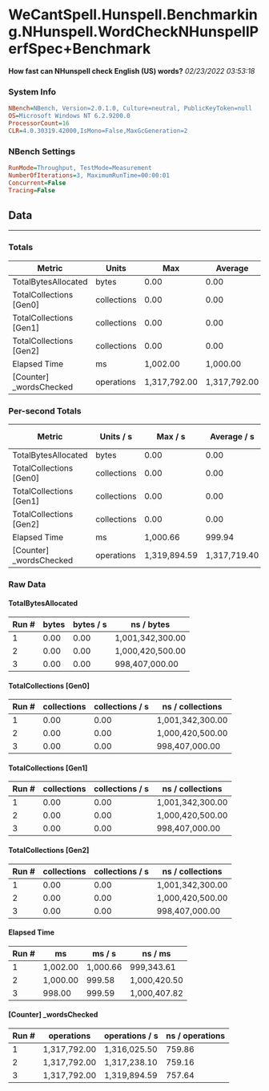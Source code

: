 ﻿# WeCantSpell.Hunspell.Benchmarking.NHunspell.WordCheckNHunspellPerfSpec+Benchmark
__How fast can NHunspell check English (US) words?__
_02/23/2022 03:53:18_
### System Info
```ini
NBench=NBench, Version=2.0.1.0, Culture=neutral, PublicKeyToken=null
OS=Microsoft Windows NT 6.2.9200.0
ProcessorCount=16
CLR=4.0.30319.42000,IsMono=False,MaxGcGeneration=2
```

### NBench Settings
```ini
RunMode=Throughput, TestMode=Measurement
NumberOfIterations=3, MaximumRunTime=00:00:01
Concurrent=False
Tracing=False
```

## Data
-------------------

### Totals
|          Metric |           Units |             Max |         Average |             Min |          StdDev |
|---------------- |---------------- |---------------- |---------------- |---------------- |---------------- |
|TotalBytesAllocated |           bytes |            0.00 |            0.00 |            0.00 |            0.00 |
|TotalCollections [Gen0] |     collections |            0.00 |            0.00 |            0.00 |            0.00 |
|TotalCollections [Gen1] |     collections |            0.00 |            0.00 |            0.00 |            0.00 |
|TotalCollections [Gen2] |     collections |            0.00 |            0.00 |            0.00 |            0.00 |
|    Elapsed Time |              ms |        1,002.00 |        1,000.00 |          998.00 |            2.00 |
|[Counter] _wordsChecked |      operations |    1,317,792.00 |    1,317,792.00 |    1,317,792.00 |            0.00 |

### Per-second Totals
|          Metric |       Units / s |         Max / s |     Average / s |         Min / s |      StdDev / s |
|---------------- |---------------- |---------------- |---------------- |---------------- |---------------- |
|TotalBytesAllocated |           bytes |            0.00 |            0.00 |            0.00 |            0.00 |
|TotalCollections [Gen0] |     collections |            0.00 |            0.00 |            0.00 |            0.00 |
|TotalCollections [Gen1] |     collections |            0.00 |            0.00 |            0.00 |            0.00 |
|TotalCollections [Gen2] |     collections |            0.00 |            0.00 |            0.00 |            0.00 |
|    Elapsed Time |              ms |        1,000.66 |          999.94 |          999.58 |            0.62 |
|[Counter] _wordsChecked |      operations |    1,319,894.59 |    1,317,719.40 |    1,316,025.50 |        1,978.94 |

### Raw Data
#### TotalBytesAllocated
|           Run # |           bytes |       bytes / s |      ns / bytes |
|---------------- |---------------- |---------------- |---------------- |
|               1 |            0.00 |            0.00 |1,001,342,300.00 |
|               2 |            0.00 |            0.00 |1,000,420,500.00 |
|               3 |            0.00 |            0.00 |  998,407,000.00 |

#### TotalCollections [Gen0]
|           Run # |     collections | collections / s |ns / collections |
|---------------- |---------------- |---------------- |---------------- |
|               1 |            0.00 |            0.00 |1,001,342,300.00 |
|               2 |            0.00 |            0.00 |1,000,420,500.00 |
|               3 |            0.00 |            0.00 |  998,407,000.00 |

#### TotalCollections [Gen1]
|           Run # |     collections | collections / s |ns / collections |
|---------------- |---------------- |---------------- |---------------- |
|               1 |            0.00 |            0.00 |1,001,342,300.00 |
|               2 |            0.00 |            0.00 |1,000,420,500.00 |
|               3 |            0.00 |            0.00 |  998,407,000.00 |

#### TotalCollections [Gen2]
|           Run # |     collections | collections / s |ns / collections |
|---------------- |---------------- |---------------- |---------------- |
|               1 |            0.00 |            0.00 |1,001,342,300.00 |
|               2 |            0.00 |            0.00 |1,000,420,500.00 |
|               3 |            0.00 |            0.00 |  998,407,000.00 |

#### Elapsed Time
|           Run # |              ms |          ms / s |         ns / ms |
|---------------- |---------------- |---------------- |---------------- |
|               1 |        1,002.00 |        1,000.66 |      999,343.61 |
|               2 |        1,000.00 |          999.58 |    1,000,420.50 |
|               3 |          998.00 |          999.59 |    1,000,407.82 |

#### [Counter] _wordsChecked
|           Run # |      operations |  operations / s | ns / operations |
|---------------- |---------------- |---------------- |---------------- |
|               1 |    1,317,792.00 |    1,316,025.50 |          759.86 |
|               2 |    1,317,792.00 |    1,317,238.10 |          759.16 |
|               3 |    1,317,792.00 |    1,319,894.59 |          757.64 |


